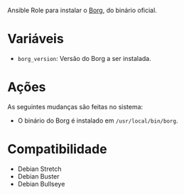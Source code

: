 Ansible Role para instalar o
[Borg](http://borgbackup.readthedocs.io/en/stable/), do binário oficial.

# Variáveis

- `borg_version`: Versão do Borg a ser instalada.

# Ações

As seguintes mudanças são feitas no sistema:

- O binário do Borg é instalado em `/usr/local/bin/borg`.

# Compatibilidade

- Debian Stretch
- Debian Buster
- Debian Bullseye
